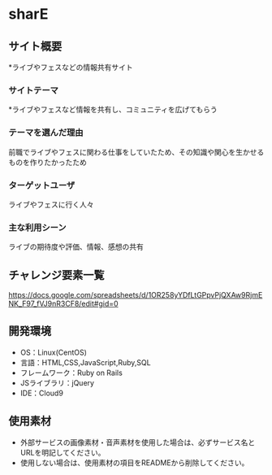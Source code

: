 # sharE

## サイト概要
*ライブやフェスなどの情報共有サイト

### サイトテーマ
*ライブやフェスなど情報を共有し、コミュニティを広げてもらう

### テーマを選んだ理由
前職でライブやフェスに関わる仕事をしていたため、その知識や関心を生かせるものを作りたかったため

### ターゲットユーザ
ライブやフェスに行く人々

### 主な利用シーン
ライブの期待度や評価、情報、感想の共有


## チャレンジ要素一覧
https://docs.google.com/spreadsheets/d/1OR258yYDfLtGPpvPjQXAw9RjmENK_F97_fVJ9nR3CF8/edit#gid=0

## 開発環境
- OS：Linux(CentOS)
- 言語：HTML,CSS,JavaScript,Ruby,SQL
- フレームワーク：Ruby on Rails
- JSライブラリ：jQuery
- IDE：Cloud9

## 使用素材
- 外部サービスの画像素材・音声素材を使用した場合は、必ずサービス名とURLを明記してください。
- 使用しない場合は、使用素材の項目をREADMEから削除してください。
